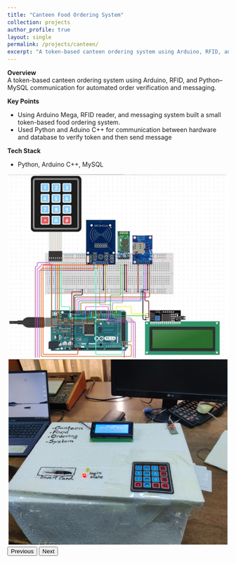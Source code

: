 ```yaml
---
title: "Canteen Food Ordering System"
collection: projects
author_profile: true
layout: single
permalink: /projects/canteen/
excerpt: "A token-based canteen ordering system using Arduino, RFID, and Python–MySQL communication for automated order verification and messaging."
---
```

**Overview**  
A token-based canteen ordering system using Arduino, RFID, and Python–MySQL communication for automated order verification and messaging.

**Key Points**

- Using Arduino Mega, RFID reader, and messaging system built a small token-based food ordering system.
- Used Python and Aduino C++ for communication between hardware and database to verify token and then send
  message

**Tech Stack**

- Python, Arduino C++, MySQL

<div id="mklogaCarousel" class="carousel slide" data-bs-ride="carousel">
  <div class="carousel-inner rounded-2 shadow">
    <div class="carousel-item active">
      <img src="/images/projects/canteen/screenshot_1.png" class="d-block w-100" alt="Canteen 1">
    </div>
    <div class="carousel-item">
      <img src="/images/projects/canteen/screenshot_2.png" class="d-block w-100" alt="Canteen 2">
    </div>
  </div>

<button class="carousel-control-prev" type="button" data-bs-target="#mklogaCarousel" data-bs-slide="prev">
    <span class="carousel-control-prev-icon" aria-hidden="true"></span>
    <span class="visually-hidden">Previous</span>
  </button>
  <button class="carousel-control-next" type="button" data-bs-target="#mklogaCarousel" data-bs-slide="next">
    <span class="carousel-control-next-icon" aria-hidden="true"></span>
    <span class="visually-hidden">Next</span>
  </button>
</div>
